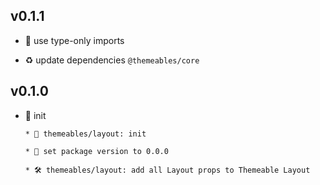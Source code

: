 ## v0.1.1

* 🐞 use type-only imports

* ♻️ update dependencies `@themeables/core`

## v0.1.0

* 🐣 init

  ```
  * 🐣 themeables/layout: init
  
  * 🚧 set package version to 0.0.0
  
  * 🛠 themeables/layout: add all Layout props to Themeable Layout
  ```
